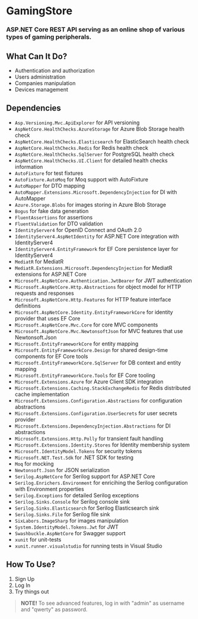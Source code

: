 # GamingStore
### ASP.NET Core REST API serving as an online shop of various types of gaming peripherals.

## What Can It Do?
* Authentication and authorization
* Users administration
* Companies manipulation
* Devices management

## Dependencies
* `Asp.Versioning.Mvc.ApiExplorer` for API versioning
* `AspNetCore.HealthChecks.AzureStorage` for Azure Blob Storage health check
* `AspNetCore.HealthChecks.Elasticsearch` for ElasticSearch health check
* `AspNetCore.HealthChecks.Redis` for Redis health check
* `AspNetCore.HealthChecks.SqlServer` for PostgreSQL health check
* `AspNetCore.HealthChecks.UI.Client` for detailed health checks information
* `AutoFixture` for test fixtures
* `AutoFixture.AutoMoq` for Moq support with AutoFixture
* `AutoMapper` for DTO mapping
* `AutoMapper.Extensions.Microsoft.DependencyInjection` for DI with AutoMapper
* `Azure.Storage.Blobs` for images storing in Azure Blob Storage
* `Bogus` for fake data generation
* `FluentAssertions` for assertions
* `FluentValidation` for DTO validation
* `IdentityServer4` for OpenID Connect and OAuth 2.0
* `IdentityServer4.AspNetIdentity` for ASP.NET Core integration with IdentityServer4
* `IdentityServer4.EntityFramework` for EF Core persistence layer for IdentityServer4
* `MediatR` for MediatR
* `MediatR.Extensions.Microsoft.DependencyInjection` for MediatR extensions for ASP.NET Core
* `Microsoft.AspNetCore.Authentication.JwtBearer` for JWT authentication
* `Microsoft.AspNetCore.Http.Abstractions` for object model for HTTP requests and responses
* `Microsoft.AspNetCore.Http.Features` for HTTP feature interface definitions
* `Microsoft.AspNetCore.Identity.EntityFrameworkCore` for identity provider that uses EF Core
* `Microsoft.AspNetCore.Mvc.Core` for core MVC components
* `Microsoft.AspNetCore.Mvc.NewtonsoftJson` for MVC features that use Newtonsoft.Json
* `Microsoft.EntityFrameworkCore` for entity mapping
* `Microsoft.EntityFrameworkCore.Design` for shared design-time components for EF Core tools
* `Microsoft.EntityFrameworkCore.SqlServer` for DB context and entity mapping
* `Microsoft.EntityFrameworkCore.Tools` for EF Core tooling
* `Microsoft.Extensions.Azure` for Azure Client SDK integration
* `Microsoft.Extensions.Caching.StackExchangeRedis` for Redis distributed cache implementation
* `Microsoft.Extensions.Configuration.Abstractions` for configuration abstractions
* `Microsoft.Extensions.Configuration.UserSecrets` for user secrets provider
* `Microsoft.Extensions.DependencyInjection.Abstractions` for DI abstractions
* `Microsoft.Extensions.Http.Polly` for transient fault handling
* `Microsoft.Extensions.Identity.Stores` for Identity membership system
* `Microsoft.IdentityModel.Tokens` for security tokens
* `Microsoft.NET.Test.Sdk` for .NET SDK for testing
* `Moq` for mocking
* `Newtonsoft.Json` for JSON serialization
* `Serilog.AspNetCore` for Serilog support for ASP.NET Core
* `Serilog.Enrichers.Environment` for enricihing the Serilog configuration with Environment properties
* `Serilog.Exceptions` for detailed Serilog exceptions
* `Serilog.Sinks.Console` for Serilog console sink
* `Serilog.Sinks.Elasticsearch` for Serilog Elasticsearch sink
* `Serilog.Sinks.File` for Serilog file sink
* `SixLabors.ImageSharp` for images manipulation
* `System.IdentityModel.Tokens.Jwt` for JWT
* `Swashbuckle.AspNetCore` for Swagger support
* `xunit` for unit-tests
* `xunit.runner.visualstudio` for running tests in Visual Studio

## How To Use?
1. Sign Up
2. Log In
3. Try things out

> **NOTE!** To see advanced features, log in with "admin" as username and "qwerty" as password.
